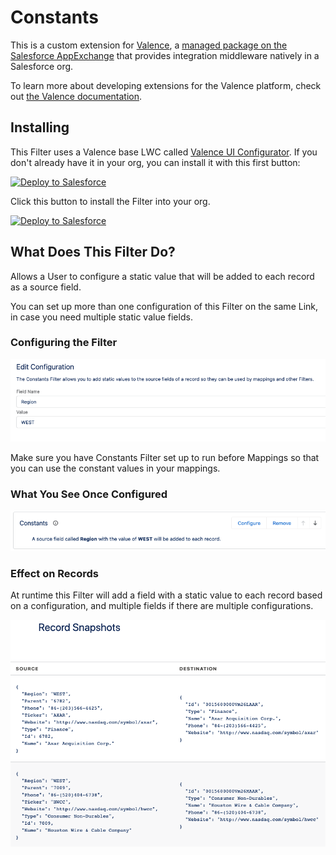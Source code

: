 # Constants

This is a custom extension for <a href="https://valence.app">Valence</a>, a <a href="https://appexchange.salesforce.com/appxListingDetail?listingId=a0N3A00000EORP4UAP">managed package on the Salesforce AppExchange</a> that provides integration middleware natively in a Salesforce org.

To learn more about developing extensions for the Valence platform, check out <a href="https://docs.valence.app">the Valence documentation</a>.

## Installing

This Filter uses a Valence base LWC called <a href="https://github.com/valence-filters/valence-ui-configurator">Valence UI Configurator</a>. If you don't already have it in your org, you can install it with this first button:

<a href="https://githubsfdeploy.herokuapp.com?owner=valence-filters&repo=ui-configurator-installer&ref=main">
  <img alt="Deploy to Salesforce"
       src="https://raw.githubusercontent.com/afawcett/githubsfdeploy/master/deploy.png">
</a>

Click this button to install the Filter into your org.

<a href="https://githubsfdeploy.herokuapp.com?owner=valence-filters&repo=constants&ref=main">
  <img alt="Deploy to Salesforce"
       src="https://raw.githubusercontent.com/afawcett/githubsfdeploy/master/deploy.png">
</a>

## What Does This Filter Do?

Allows a User to configure a static value that will be added to each record as a source field.

You can set up more than one configuration of this Filter on the same Link, in case you need multiple static value fields.

### Configuring the Filter

![Here's what configuring the Filter looks like](/images/configuring.png)

Make sure you have Constants Filter set up to run before Mappings so that you can use the constant values in your mappings.

### What You See Once Configured

![Each configuration shows an explanation of its effects](/images/explainer.png)

### Effect on Records

At runtime this Filter will add a field with a static value to each record based on a configuration, and multiple fields if there are multiple configurations.

![Here's what records look like because of this Filter](/images/results.png)